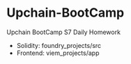 # Upchain-BootCamp

Upchain BootCamp S7 Daily Homework

- Solidity: foundry_projects/src
- Frontend: viem_projects/app
